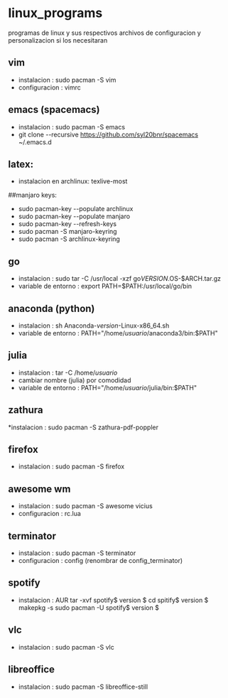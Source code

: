 # linux_programs
programas de linux y sus respectivos archivos de configuracion y personalizacion si los necesitaran

## vim

* instalacion : sudo pacman -S vim
* configuracion : vimrc

## emacs (spacemacs)

* instalacion : sudo pacman -S emacs
* git clone --recursive https://github.com/syl20bnr/spacemacs ~/.emacs.d

## latex:
* instalacion en archlinux: texlive-most

##manjaro keys:

* sudo pacman-key --populate archlinux
* sudo pacman-key --populate manjaro
* sudo pacman-key --refresh-keys
* sudo pacman -S manjaro-keyring
* sudo pacman -S archlinux-keyring

## go

* instalacion : sudo tar -C /usr/local -xzf go$VERSION.$OS-$ARCH.tar.gz
* variable de entorno : export PATH=$PATH:/usr/local/go/bin

## anaconda (python)

* instalacion : sh Anaconda-$version$-Linux-x86_64.sh
* variable de entorno : PATH="/home/$usuario$/anaconda3/bin:$PATH"

## julia

* instalacion : tar -C /home/$usuario$
* cambiar nombre (julia) por comodidad
* variable de entorno : PATH="/home/$usuario$/julia/bin:$PATH"

## zathura

*instalacion : sudo pacman -S zathura-pdf-poppler

## firefox

* instalacion : sudo pacman -S firefox

## awesome wm

* instalacion : sudo pacman -S awesome vicius
* configuracion : rc.lua

## terminator

* instalacion : sudo pacman -S terminator
* configuracion : config (renombrar de config_terminator)

## spotify

* instalacion : AUR
                tar -xvf spotify$ version $
                cd spitify$ version $
                makepkg -s
                sudo pacman -U spotify$ version $

## vlc

* instalacion : sudo pacman -S vlc

## libreoffice

* instalacion : sudo pacman -S libreoffice-still